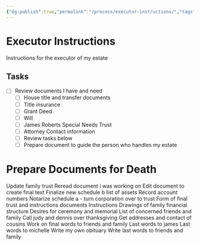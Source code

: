 ```yaml
---
{"dg-publish":true,"permalink":"/process/executor-instructions/","tags":["Effort/Personal"]}
---
```


# Executor Instructions
Instructions for the executor of my estate
## Tasks
- [ ] Review documents I have and need
	- [ ] House title and transfer documents
	- [ ] Title insurance
	- [ ] Grant Deed
	- [ ] Will
	- [ ] James Roberts Special Needs Trust
	- [ ] Attorney Contact information
	- [ ] Review tasks below
	- [ ] Prepare document to guide the person who handles my estate
# Prepare Documents for Death
Update family trust
	Reread document i was working on
	Edit document to create final text
		Finalize new schedule b list of assets
			Record account numbers
	Notarize schedule a - turn corporation over to trust
	Form of final trust and instructions documents
		Instructions
		Drawings of family financial structure
Desires for ceremony and memorial
List of concerned friends and family
	Call judy and dennis over thanksgiving
	Get addresses and contact of cousins
Work on final words to friends and family
	Last words to james
	Last words to michelle
	Write my own obituary
	Write last words to friends and family
